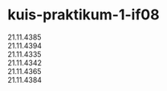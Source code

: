 # kuis-praktikum-1-if08 
21.11.4385 <br>
21.11.4394 <br>
21.11.4335 <br>
21.11.4342 <br>
21.11.4365 <br>
21.11.4384 <br>